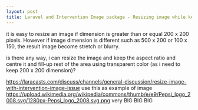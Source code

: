 ```yaml
---
layout: post
title: Laravel and Intervention Image package - Resizing image while keeping aspect ratio
---
```

it is easy to resize an image if dimension is greater than or equal 200 x 200 pixels. However if image dimension is different such as 500 x 200 or 100 x 150, the result image become stretch or blurry.

is there any way, i can resize the image and keep the aspect ratio and centre it and fill-up rest of the area using transparent color (as i need to keep 200 x 200 dimension)?

https://laracasts.com/discuss/channels/general-discussion/resize-image-with-intervention-image-issue
use this as example of image https://upload.wikimedia.org/wikipedia/commons/thumb/e/e9/Pepsi_logo_2008.svg/1280px-Pepsi_logo_2008.svg.png very BIG BIG BIG
